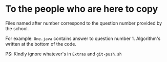 # To the people who are here to copy

Files named after number correspond to the question number provided by the school.

For example:
`One.java` contains answer to question number 1.
Algorithm's written at the bottom of the code.

PS: Kindly ignore whatever's in `Extras` and `git-push.sh`
